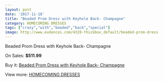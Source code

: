 ```yaml
---
layout: post
date: '2017-11-10'
title: "Beaded Prom Dress with Keyhole Back- Champagne"
category: HOMECOMING DRESSES
tags: ["crazy","with","beaded","back","special"]
image: http://www.eudances.com/4328-thickbox_default/beaded-prom-dress-with-keyhole-back-champagne.jpg
---
```

Beaded Prom Dress with Keyhole Back- Champagne

On Sales: **$511.99**
<a href="https://www.eudances.com/en/homecoming-dresses/1441-beaded-prom-dress-with-keyhole-back-champagne.html"><amp-img layout="responsive" width="600" height="600" src="//www.eudances.com/4328-thickbox_default/beaded-prom-dress-with-keyhole-back-champagne.jpg" alt="Beaded Prom Dress with Keyhole Back- Champagne 0" /></a>
<a href="https://www.eudances.com/en/homecoming-dresses/1441-beaded-prom-dress-with-keyhole-back-champagne.html"><amp-img layout="responsive" width="600" height="600" src="//www.eudances.com/4329-thickbox_default/beaded-prom-dress-with-keyhole-back-champagne.jpg" alt="Beaded Prom Dress with Keyhole Back- Champagne 1" /></a>

Buy it: [Beaded Prom Dress with Keyhole Back- Champagne](https://www.eudances.com/en/homecoming-dresses/1441-beaded-prom-dress-with-keyhole-back-champagne.html "Beaded Prom Dress with Keyhole Back- Champagne")

View more: [HOMECOMING DRESSES](https://www.eudances.com/en/15-homecoming-dresses "HOMECOMING DRESSES")